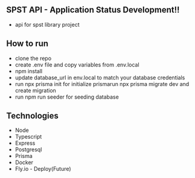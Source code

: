 ## SPST API - Application Status Development!!

- api for spst library project

## How to run

- clone the repo
- create .env file and copy variables from .env.local
- npm install
- update database_url in env.local to match your database credentials
- run npx prisma init for initialize prismarun npx prisma migrate dev and create migration
- run npm run seeder for seeding database

## Technologies

- Node
- Typescript
- Express
- Postgresql
- Prisma
- Docker
- Fly.io - Deploy(Future)
